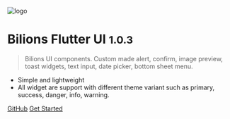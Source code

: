 ![logo](https://bilions.org/logo.svg)

# Bilions Flutter UI <small>1.0.3</small>

> Bilions UI components. Custom made alert, confirm, image preview, toast widgets, text input, date picker, bottom sheet menu.

- Simple and lightweight
- All widget are support with different theme variant such as primary, success, danger, info, warning.

[GitHub](https://github.com/necessarylion/bilions_ui)
[Get Started](#bilions-flutter-ui)